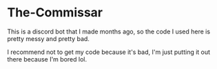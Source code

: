 # The-Commissar
This is a discord bot that I made months ago, so the code I used here is pretty messy and pretty bad.

I recommend not to get my code because it's bad, I'm just putting it out there because I'm bored lol.

